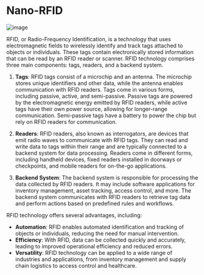 # Nano-RFID
![image](https://github.com/inline-arc/Nano-RFID/assets/104635627/e3c1bab3-83f0-46d8-97ac-1ef27959ea4a)



RFID, or Radio-Frequency Identification, is a technology that uses electromagnetic fields to wirelessly identify and track tags attached to objects or individuals. These tags contain electronically stored information that can be read by an RFID reader or scanner. RFID technology comprises three main components: tags, readers, and a backend system.

1. **Tags**: RFID tags consist of a microchip and an antenna. The microchip stores unique identifiers and other data, while the antenna enables communication with RFID readers. Tags come in various forms, including passive, active, and semi-passive. Passive tags are powered by the electromagnetic energy emitted by RFID readers, while active tags have their own power source, allowing for longer-range communication. Semi-passive tags have a battery to power the chip but rely on RFID readers for communication.

2. **Readers**: RFID readers, also known as interrogators, are devices that emit radio waves to communicate with RFID tags. They can read and write data to tags within their range and are typically connected to a backend system for data processing. Readers come in different forms, including handheld devices, fixed readers installed in doorways or checkpoints, and mobile readers for on-the-go applications.

3. **Backend System**: The backend system is responsible for processing the data collected by RFID readers. It may include software applications for inventory management, asset tracking, access control, and more. The backend system communicates with RFID readers to retrieve tag data and perform actions based on predefined rules and workflows.

RFID technology offers several advantages, including:

- **Automation**: RFID enables automated identification and tracking of objects or individuals, reducing the need for manual intervention.
- **Efficiency**: With RFID, data can be collected quickly and accurately, leading to improved operational efficiency and reduced errors.
- **Versatility**: RFID technology can be applied to a wide range of industries and applications, from inventory management and supply chain logistics to access control and healthcare.

